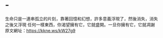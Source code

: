 # -
生命只是一連串孤立的片刻，靠著回憶和幻想，許多意義浮現了，然後消失，消失之後又浮現 任何一樣東西，你渴望擁有它，它就盛開。一旦你擁有它，它就凋謝  原文網址：https://kkne.ws/kW27g9
